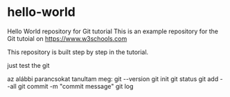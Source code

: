 # hello-world
Hello World repository for Git tutorial
This is an example repository for the Git tutoial on https://www.w3schools.com

This repository is built step by step in the tutorial.

just test the git

az alábbi parancsokat tanultam meg: 
git --version 
git init
git status
git add --all
git commit -m "commit message"
git log
